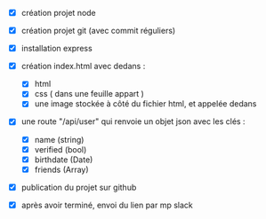 - [X] création projet node
- [X] création projet git (avec commit réguliers)
- [X] installation express

- [X] création index.html avec dedans :
	- [X]  html
	- [X] css ( dans une feuille appart )
	- [X] une image stockée à côté du fichier html, et appelée dedans

- [X] une route "/api/user" qui renvoie un objet json avec les clés :
	- [X] name (string)
	- [X] verified (bool)
	- [X] birthdate (Date)
	- [X] friends (Array)

- [X] publication du projet sur github

- [X] après avoir terminé, envoi du lien par mp slack